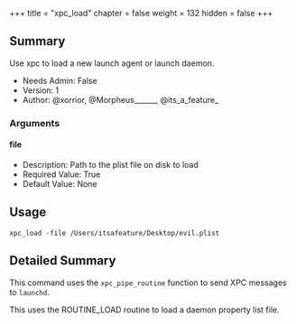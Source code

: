 +++
title = "xpc_load"
chapter = false
weight = 132
hidden = false
+++

## Summary
Use xpc to load a new launch agent or launch daemon.
  
- Needs Admin: False  
- Version: 1  
- Author: @xorrior, @Morpheus______, @its_a_feature_  

### Arguments

#### file

- Description: Path to the plist file on disk to load  
- Required Value: True  
- Default Value: None

## Usage

```
xpc_load -file /Users/itsafeature/Desktop/evil.plist
```


## Detailed Summary

This command uses the `xpc_pipe_routine` function to send XPC messages to `launchd`.

This uses the ROUTINE_LOAD routine to load a daemon property list file.